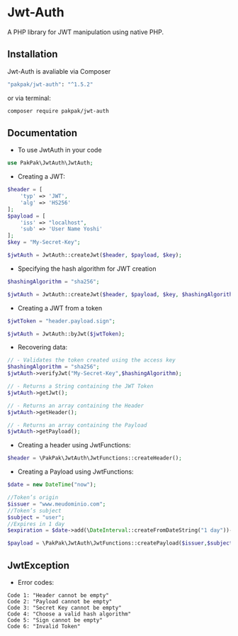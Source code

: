 # Jwt-Auth
A PHP library for JWT manipulation using native PHP.

## Installation

Jwt-Auth is avaliable via Composer

```bash
"pakpak/jwt-auth": "^1.5.2"
```

or via terminal:

```bash
composer require pakpak/jwt-auth
```

## Documentation

- To use JwtAuth in your code

```php
use PakPak\JwtAuth\JwtAuth;
```

- Creating a JWT:

```php
$header = [
    'typ' => 'JWT',
    'alg' => 'HS256'
];
$payload = [
    'iss' => "localhost",
    'sub' => 'User Name Yoshi'
];
$key = "My-Secret-Key";

$jwtAuth = JwtAuth::createJwt($header, $payload, $key);
```

- Specifying the hash algorithm for JWT creation

```php
$hashingAlgorithm = "sha256";

$jwtAuth = JwtAuth::createJwt($header, $payload, $key, $hashingAlgorithm);
```

- Creating a JWT from a token

```php
$jwtToken = "header.payload.sign";

$jwtAuth = JwtAuth::byJwt($jwtToken);
```

- Recovering data:
```php
// - Validates the token created using the access key
$hashingAlgorithm = "sha256";
$jwtAuth->verifyJwt("My-Secret-Key",$hashingAlgorithm);

// - Returns a String containing the JWT Token
$jwtAuth->getJwt();

// - Returns an array containing the Header
$jwtAuth->getHeader();

// - Returns an array containing the Payload
$jwtAuth->getPayload();
```

- Creating a header using JwtFunctions:
````php
$header = \PakPak\JwtAuth\JwtFunctions::createHeader();
````

- Creating a Payload using JwtFunctions:
````php
$date = new DateTime("now");

//Token’s origin
$issuer = "www.meudominio.com";
//Token’s subject
$subject = "user";
//Expires in 1 day
$expiration = $date->add(\DateInterval::createFromDateString("1 day"))->getTimestamp();

$payload = \PakPak\JwtAuth\JwtFunctions::createPayload($issuer,$subject,$expiration);
````
## JwtException

- Error codes:

```text
Code 1: "Header cannot be empty"
Code 2: "Payload cannot be empty"
Code 3: "Secret Key cannot be empty"
Code 4: "Choose a valid hash algorithm"
Code 5: "Sign cannot be empty"
Code 6: "Invalid Token"
```
